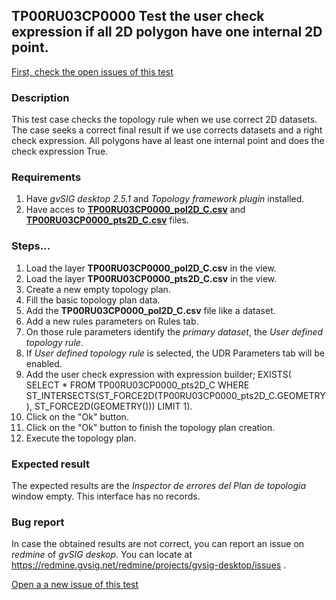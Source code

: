 ## TP00RU03CP0000 Test the user check expression if all 2D polygon have one internal 2D point.

[First, check the open issues of this test](https://redmine.gvsig.net/redmine/projects/gvsig-desktop/issues?utf8=%E2%9C%93&set_filter=1&f%5B%5D=status_id&op%5Bstatus_id%5D=o&f%5B%5D=subject&op%5Bsubject%5D=%7E&v%5Bsubject%5D%5B%5D=TP00RU03CP0000&f%5B%5D=&c%5B%5D=tracker&c%5B%5D=status&c%5B%5D=priority&c%5B%5D=subject&c%5B%5D=assigned_to&c%5B%5D=updated_on&group_by=)

### Description

This test case checks the topology rule when we use correct 2D datasets. The case seeks a correct final result if we use corrects datasets and a right check expression. All polygons have al least one internal point and does the check expression True.

### Requirements

1. Have *gvSIG desktop 2.5.1* and *Topology framework plugin* installed.
2. Have acces to [**TP00RU03CP0000_pol2D_C.csv**](https://github.com/jolicar/TopologyRuleUserDefinedRule/blob/master/testing/cases/TP00_TopologyRules/RU03_UserDefinedRule/CP0000_UDR_C/TP00RU03CP0000_pol2D_C.csv) and [**TP00RU03CP0000_pts2D_C.csv**](https://github.com/jolicar/TopologyRuleUserDefinedRule/blob/master/testing/cases/TP00_TopologyRules/RU03_UserDefinedRule/CP0000_UDR_C/TP00RU03CP0000_pts2D_C.csv) files.

### Steps...

1. Load the layer **TP00RU03CP0000_pol2D_C.csv** in the view.
2. Load the layer **TP00RU03CP0000_pts2D_C.csv** in the view.
3. Create a new empty topology plan.
4. Fill the basic topology plan data.
5. Add the **TP00RU03CP0000_pol2D_C.csv** file like a dataset.
6. Add a new rules parameters on Rules tab.
7. On those rule parameters identify the *primary dataset*, the *User defined topology rule*. 
8. If *User defined topology rule* is selected, the UDR Parameters tab will be enabled.
9. Add the user check expression with expression builder; EXISTS( SELECT * FROM TP00RU03CP0000_pts2D_C WHERE ST_INTERSECTS(ST_FORCE2D(TP00RU03CP0000_pts2D_C.GEOMETRY), ST_FORCE2D(GEOMETRY())) LIMIT 1).
10. Click on the "Ok" button.
11. Click on the "Ok" button to finish the topology plan creation.
12. Execute the topology plan.

### Expected result

The expected results are the *Inspector de errores del Plan de topologia* window empty. This interface has no records.


### Bug report


In case the obtained results are not correct, you can report an issue on *redmine* of *gvSIG deskop*. You can locate at
https://redmine.gvsig.net/redmine/projects/gvsig-desktop/issues .

[Open a a new issue of this test](https://redmine.gvsig.net/redmine/projects/gvsig-desktop/issues/new?issue[subject]=TP00RU03CP0000+Test+the+user+check+expression+if+all+2D+polygon+have+one+internal+2D+point)